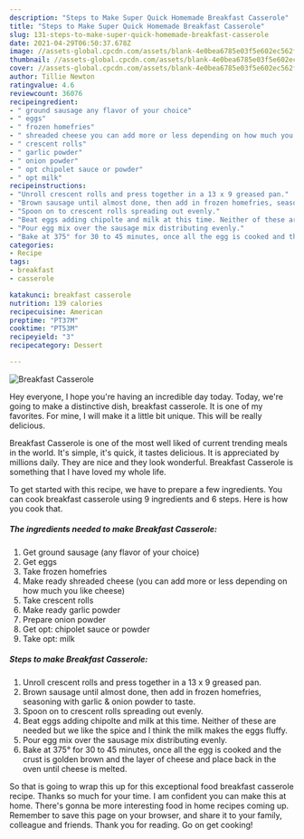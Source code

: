 ```yaml
---
description: "Steps to Make Super Quick Homemade Breakfast Casserole"
title: "Steps to Make Super Quick Homemade Breakfast Casserole"
slug: 131-steps-to-make-super-quick-homemade-breakfast-casserole
date: 2021-04-29T06:50:37.678Z
image: //assets-global.cpcdn.com/assets/blank-4e0bea6785e03f5e602ec562f230caae08da540cada707380b4fe1bbebba43da.png
thumbnail: //assets-global.cpcdn.com/assets/blank-4e0bea6785e03f5e602ec562f230caae08da540cada707380b4fe1bbebba43da.png
cover: //assets-global.cpcdn.com/assets/blank-4e0bea6785e03f5e602ec562f230caae08da540cada707380b4fe1bbebba43da.png
author: Tillie Newton
ratingvalue: 4.6
reviewcount: 36076
recipeingredient:
- " ground sausage any flavor of your choice"
- " eggs"
- " frozen homefries"
- " shreaded cheese you can add more or less depending on how much you like cheese"
- " crescent rolls"
- " garlic powder"
- " onion powder"
- " opt chipolet sauce or powder"
- " opt milk"
recipeinstructions:
- "Unroll crescent rolls and press together in a 13 x 9 greased pan."
- "Brown sausage until almost done, then add in frozen homefries, seasoning with garlic &amp; onion powder to taste."
- "Spoon on to crescent rolls spreading out evenly."
- "Beat eggs adding chipolte and milk at this time. Neither of these are needed but we like the spice and I think the milk makes the eggs fluffy."
- "Pour egg mix over the sausage mix distributing evenly."
- "Bake at 375° for 30 to 45 minutes, once all the egg is cooked and the crust is golden brown and the layer of cheese and place back in the oven until cheese is melted."
categories:
- Recipe
tags:
- breakfast
- casserole

katakunci: breakfast casserole 
nutrition: 139 calories
recipecuisine: American
preptime: "PT37M"
cooktime: "PT53M"
recipeyield: "3"
recipecategory: Dessert

---
```



![Breakfast Casserole](//assets-global.cpcdn.com/assets/blank-4e0bea6785e03f5e602ec562f230caae08da540cada707380b4fe1bbebba43da.png)

Hey everyone, I hope you're having an incredible day today. Today, we're going to make a distinctive dish, breakfast casserole. It is one of my favorites. For mine, I will make it a little bit unique. This will be really delicious.



Breakfast Casserole is one of the most well liked of current trending meals in the world. It's simple, it's quick, it tastes delicious. It is appreciated by millions daily. They are nice and they look wonderful. Breakfast Casserole is something that I have loved my whole life.


To get started with this recipe, we have to prepare a few ingredients. You can cook breakfast casserole using 9 ingredients and 6 steps. Here is how you cook that.

<!--inarticleads1-->

##### The ingredients needed to make Breakfast Casserole:

1. Get  ground sausage (any flavor of your choice)
1. Get  eggs
1. Take  frozen homefries
1. Make ready  shreaded cheese (you can add more or less depending on how much you like cheese)
1. Take  crescent rolls
1. Make ready  garlic powder
1. Prepare  onion powder
1. Get  opt: chipolet sauce or powder
1. Take  opt: milk




<!--inarticleads2-->

##### Steps to make Breakfast Casserole:

1. Unroll crescent rolls and press together in a 13 x 9 greased pan.
1. Brown sausage until almost done, then add in frozen homefries, seasoning with garlic &amp; onion powder to taste.
1. Spoon on to crescent rolls spreading out evenly.
1. Beat eggs adding chipolte and milk at this time. Neither of these are needed but we like the spice and I think the milk makes the eggs fluffy.
1. Pour egg mix over the sausage mix distributing evenly.
1. Bake at 375° for 30 to 45 minutes, once all the egg is cooked and the crust is golden brown and the layer of cheese and place back in the oven until cheese is melted.




So that is going to wrap this up for this exceptional food breakfast casserole recipe. Thanks so much for your time. I am confident you can make this at home. There's gonna be more interesting food in home recipes coming up. Remember to save this page on your browser, and share it to your family, colleague and friends. Thank you for reading. Go on get cooking!
